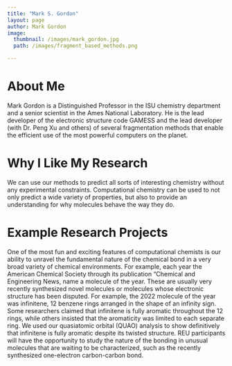 ```yaml
---
title: "Mark S. Gordon"
layout: page
author: Mark Gordon
image:
  thumbnail: /images/mark_gordon.jpg
  path: /images/fragment_based_methods.png

---
```


# About Me

Mark Gordon is a Distinguished Professor in the ISU chemistry department and a senior scientist in the Ames National Laboratory. 
He is the lead developer of the electronic structure code GAMESS and the lead developer (with Dr. Peng Xu and others) of several fragmentation methods 
that enable the efficient use of the most powerful computers on the planet.

# Why I Like My Research

We can use our methods to predict all sorts of interesting chemistry without any experimental constraints. 
Computational chemistry can be used to not only predict a wide variety of properties, 
but also to provide an understanding for why molecules behave the way they do.

# Example Research Projects

One of the most fun and exciting features of computational chemists is our ability to unravel the fundamental nature of the chemical bond in a very broad variety of chemical environments. 
For example, each year the American Chemical Society through its publication “Chemical and Engineering News, name a molecule of the year. 
These are usually very recently synthesized novel molecules or molecules whose electronic structure has been disputed. 
For example, the 2022 molecule of the year was infinitene, 12 benzene rings arranged in the shape of an infinity sign. 
Some researchers claimed that infinitene is fully aromatic throughout the 12 rings, while others insisted that the aromaticity was limited to each separate ring. 
We used our quasiatomic orbital (QUAO) analysis to show definitively that infinitene is fully aromatic despite its twisted structure. 
REU participants will have the opportunity to study the nature of the bonding in unusual molecules that are waiting to be characterized, 
such as the recently synthesized one-electron carbon-carbon bond.
